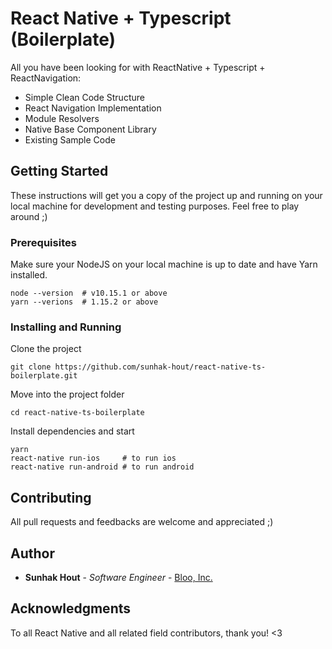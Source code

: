 # React Native + Typescript (Boilerplate)

All you have been looking for with ReactNative + Typescript + ReactNavigation:

* Simple Clean Code Structure
* React Navigation Implementation
* Module Resolvers
* Native Base Component Library
* Existing Sample Code

## Getting Started

These instructions will get you a copy of the project up and running on your local machine for development and testing purposes. Feel free to play around ;)

### Prerequisites

Make sure your NodeJS on your local machine is up to date and have Yarn installed.

```
node --version  # v10.15.1 or above
yarn --verions  # 1.15.2 or above
```

### Installing and Running

Clone the project

```
git clone https://github.com/sunhak-hout/react-native-ts-boilerplate.git
```

Move into the project folder

```
cd react-native-ts-boilerplate
```

Install dependencies and start

```
yarn
react-native run-ios     # to run ios
react-native run-android # to run android
```

## Contributing

All pull requests and feedbacks are welcome and appreciated ;)

## Author

* **Sunhak Hout** - *Software Engineer* - [Bloo, Inc.](https://www.bloo.io)

## Acknowledgments

To all React Native and all related field contributors, thank you! <3
